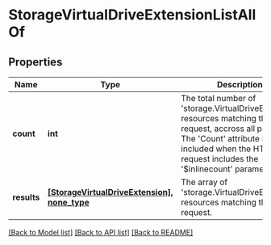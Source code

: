 # StorageVirtualDriveExtensionListAllOf

## Properties
Name | Type | Description | Notes
------------ | ------------- | ------------- | -------------
**count** | **int** | The total number of &#39;storage.VirtualDriveExtension&#39; resources matching the request, accross all pages. The &#39;Count&#39; attribute is included when the HTTP GET request includes the &#39;$inlinecount&#39; parameter. | [optional] 
**results** | [**[StorageVirtualDriveExtension], none_type**](StorageVirtualDriveExtension.md) | The array of &#39;storage.VirtualDriveExtension&#39; resources matching the request. | [optional] 

[[Back to Model list]](../README.md#documentation-for-models) [[Back to API list]](../README.md#documentation-for-api-endpoints) [[Back to README]](../README.md)


